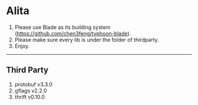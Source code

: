 # Alita

1. Please use Blade as its building system (https://github.com/chen3feng/typhoon-blade).
2. Please make sure every lib is under the folder of thirdparty.
3. Enjoy.

-----------
Third Party
-----------

1. protobuf v3.3.0
2. gflags v2.2.0
3. thrift v0.10.0

